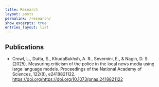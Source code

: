 ```yaml
---
title: Research
layout: posts
permalink: /research/
show_excerpts: true
entries_layout: list
---
```


## Publications

 - Crowl, L., Dutta, S., KhudaBukhsh, A. R., Severnini, E., & Nagin, D. S. (2025). Measuring criticism of the police in the local news media using large language models. Proceedings of the National Academy of Sciences, 122(8), e2418821122. https://doi.org/https://doi.org/10.1073/pnas.2418821122